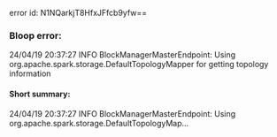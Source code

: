 error id: N1NQarkjT8HfxJFfcb9yfw==
### Bloop error:

24/04/19 20:37:27 INFO BlockManagerMasterEndpoint: Using org.apache.spark.storage.DefaultTopologyMapper for getting topology information
#### Short summary: 

24/04/19 20:37:27 INFO BlockManagerMasterEndpoint: Using org.apache.spark.storage.DefaultTopologyMap...
